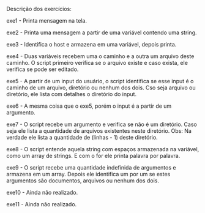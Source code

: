 Descrição dos exercícios:

exe1 - Printa mensagem na tela.

exe2 - Printa uma mensagem a partir de uma variável contendo uma string.

exe3 - Identifica o host e armazena em uma variável, depois printa.

exe4 - Duas variáveis recebem uma o caminho e a outra um arquivo deste caminho. O script primeiro verifica se o arquivo existe e caso exista, ele verifica se pode ser editado.

exe5 - A partir de um input do usuário, o script identifica se esse input é o caminho de um arquivo, diretório ou nenhum dos dois. Cso seja arquivo ou diretório, ele lista com detalhes o diretório do input.

exe6 - A mesma coisa que o exe5, porém o input é a partir de um argumento.

exe7 - O script recebe um argumento e verifica se não é um diretório. Caso seja ele lista a quantidade de arquivos existentes neste diretório.
Obs: Na verdade ele lista a quantidade de (linhas - 1) deste diretório.

exe8 - O script entende aquela string com espaços armazenada na variável, como um array de strings. E com o for ele printa palavra por palavra.

exe9 - O script recebe uma quantidade indefinida de argumentos e armazena em um array. Depois ele identifica um por um se estes argumentos são documentos, arquivos ou nenhum dos dois.

exe10 - Ainda não realizado.

exe11 - Ainda não realizado.